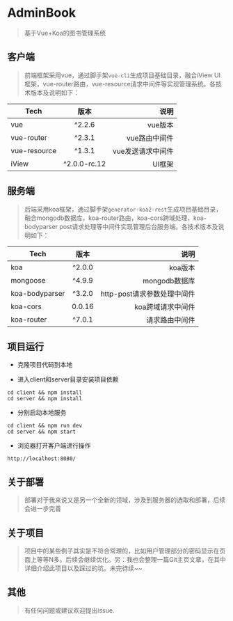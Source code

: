 # AdminBook

> 基于Vue+Koa的图书管理系统

## 客户端

> 前端框架采用vue，通过脚手架`vue-cli`生成项目基础目录，融合iView UI框架，vue-router路由，vue-resource请求中间件等实现管理系统。各技术版本及说明如下：

| Tech      | 版本   |   说明		|
| ------------- |:-------------:|-------------:|
|vue |	^2.2.6 	| vue版本 |
|vue-router	| ^2.3.1	| vue路由中间件 |
|vue-resource |	^1.3.1	| vue发送请求中间件 |
|iView |^2.0.0-rc.12| UI框架|


## 服务端

> 后端采用koa框架，通过脚手架`generator-koa2-rest`生成项目基础目录，融合mongodb数据库，koa-router路由，koa-cors跨域处理，koa-bodyparser post请求处理等中间件实现管理后台服务端。各技术版本及说明如下：

| Tech      | 版本   |   说明		|
| ------------- |:-------------:|-------------:|
|koa |	^2.0.0 	| koa版本 |
|mongoose | ^4.9.9 | mongodb数据库 |
|koa-bodyparser	| ^3.2.0	| http-post请求参数处理中间件 |
|koa-cors |	0.0.16	| koa跨域请求中间件 |
|koa-router |^7.0.1| 请求路由中间件 |


## 项目运行

+ 克隆项目代码到本地

+ 进入client和server目录安装项目依赖

```
cd client && npm install
cd server && npm install
```

+ 分别启动本地服务

```
cd client && npm run dev
cd server && npm start
```

+ 浏览器打开客户端进行操作

```
http://localhost:8080/
```

## 关于部署

> 部署对于我来说又是另一个全新的领域，涉及到服务器的选取和部署，后续会进一步完善

## 关于项目

> 项目中的某些例子其实是不符合常理的，比如用户管理部分的密码显示在页面上等等N多。后续会继续优化。另：我也会整理一篇Git主页文章，在其中详细介绍此项目以及踩过的坑。未完待续~~

## 其他

> 有任何问题或建议欢迎提出issue.


